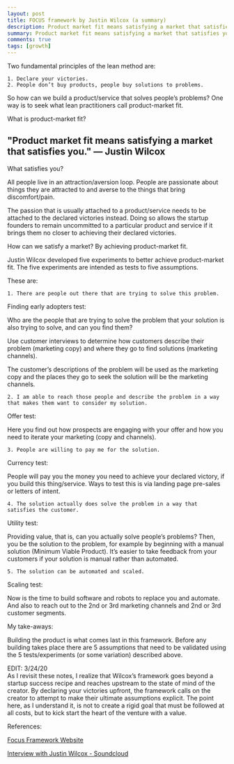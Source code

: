 ```yaml
---
layout: post
title: FOCUS framework by Justin Wilcox (a summary)
description: Product market fit means satisfying a market that satisfies you.
summary: Product market fit means satisfying a market that satisfies you.
comments: true
tags: [growth]
---
```


Two fundamental principles of the lean method are:

`1. Declare your victories.`  
`2. People don’t buy products, people buy solutions to problems.`

So how can we build a product/service that solves people’s problems? One way is to seek what lean practitioners call product-market fit.

What is product-market fit?

## "Product market fit means satisfying a market that satisfies you." — Justin Wilcox

What satisfies you?

All people live in an attraction/aversion loop. People are passionate about things they are attracted to and averse to the things that bring discomfort/pain.

The passion that is usually attached to a product/service needs to be attached to the declared victories instead. Doing so allows the startup founders to remain uncommitted to a particular product and service if it brings them no closer to achieving their declared victories.

How can we satisfy a market? By achieving product-market fit.

Justin Wilcox developed five experiments to better achieve product-market fit. The five experiments are intended as tests to five assumptions.

These are:

`1. There are people out there that are trying to solve this problem.`

Finding early adopters test:

Who are the people that are trying to solve the problem that your solution is also trying to solve, and can you find them?

Use customer interviews to determine how customers describe their problem (marketing copy) and where they go to find solutions (marketing channels).

The customer’s descriptions of the problem will be used as the marketing copy and the places they go to seek the solution will be the marketing channels.

`2. I am able to reach those people and describe the problem in a way that makes them want to consider my solution.`

Offer test:

Here you find out how prospects are engaging with your offer and how you need to iterate your marketing (copy and channels).

`3. People are willing to pay me for the solution.`

Currency test:

People will pay you the money you need to achieve your declared victory, if you build this thing/service. Ways to test this is via landing page pre-sales or letters of intent.

`4. The solution actually does solve the problem in a way that satisfies the customer.`

Utility test:

Providing value, that is, can you actually solve people’s problems? Then, you be the solution to the problem, for example by beginning with a manual solution (Minimum Viable Product). It’s easier to take feedback from your customers if your solution is manual rather than automated.

`5. The solution can be automated and scaled.`

Scaling test:

Now is the time to build software and robots to replace you and automate. And also to reach out to the 2nd or 3rd marketing channels and 2nd or 3rd customer segments.

My take-aways:

Building the product is what comes last in this framework. Before any building takes place there are 5 assumptions that need to be validated using the 5 tests/experiments (or some variation) described above.

EDIT: 3/24/20  
As I revisit these notes, I realize that Wilcox’s framework goes beyond a startup success recipe and reaches upstream to the state of mind of the creator. By declaring your victories upfront, the framework calls on the creator to attempt to make their ultimate assumptions explicit. The point here, as I understand it, is not to create a rigid goal that must be followed at all costs, but to kick start the heart of the venture with a value.

References:

[Focus Framework Website][focus-framework]

[Interview with Justin Wilcox - Soundcloud][ff-soundcloud]

[focus-framework]: https://thefocusframework.com/
[ff-soundcloud]: https://soundcloud.com/lean-startup/the-5-experiments-you-need-to-find-product-market-fit
